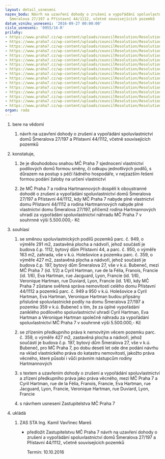 ```yaml
---
layout: detail_usneseni
nazev_bodu: Návrh na uzavření dohody o zrušení a vypořádání spoluvlastnictví domů
  Šmeralova 27/197 a Přístavní 44/1112, včetně souvisejících pozemků
datum_vzniku_usneseni: '2016-09-27 00:00:00'
cislo_usneseni: '0955/16-R'
prilohy:
- https://www.praha7.cz/wp-content/uploads/councilResolution/Resolutions/27701/export/DZ_HartmannZ16b~111236.docx
- https://www.praha7.cz/wp-content/uploads/councilResolution/Resolutions/27701/export/02_HartmannZ16~111235.pdf
- https://www.praha7.cz/wp-content/uploads/councilResolution/Resolutions/27701/export/03_HartmannZ16~111234.pdf
- https://www.praha7.cz/wp-content/uploads/councilResolution/Resolutions/27701/export/04_HartmannZ16b~111233.doc
- https://www.praha7.cz/wp-content/uploads/councilResolution/Resolutions/27701/export/05_HartmannZ16b~111232.pdf
- https://www.praha7.cz/wp-content/uploads/councilResolution/Resolutions/27701/export/06_HartmannZ16b~111230.pdf
- https://www.praha7.cz/wp-content/uploads/councilResolution/Resolutions/27701/export/07_HartmannZ16b~111229.pdf
- https://www.praha7.cz/wp-content/uploads/councilResolution/Resolutions/27701/export/08_HartmannZ16b~111228.pdf
- https://www.praha7.cz/wp-content/uploads/councilResolution/Resolutions/27701/export/09_HartmannZ16b~111227.pdf
- https://www.praha7.cz/wp-content/uploads/councilResolution/Resolutions/27701/export/10_HartmannZ16b~111226.pdf
- https://www.praha7.cz/wp-content/uploads/councilResolution/Resolutions/27701/export/11_HartmannZ16b~111225.pdf
- https://www.praha7.cz/wp-content/uploads/councilResolution/Resolutions/27701/export/12_HartmannZ16b~111224.pdf
- https://www.praha7.cz/wp-content/uploads/councilResolution/Resolutions/27701/export/13_HartmannZ16b~111223.pdf
- https://www.praha7.cz/wp-content/uploads/councilResolution/Resolutions/27701/export/14_HartmannZ16b~111222.pdf
- https://www.praha7.cz/wp-content/uploads/councilResolution/Resolutions/27701/export/15_HartmannZ16b~111221.pdf
- https://www.praha7.cz/wp-content/uploads/councilResolution/Resolutions/27701/export/export~297753.pdf
organ: rada
---
```

<ol id="urzList" class="urzList_view"><li id="" class="urzClass1"><span name="1">bere na vědomí</span><ol class="urzOlClass"><li style="text-align: left;" id="" class="urzClass2"><span><p>návrh na uzavření dohody o zrušení a vypořádání spoluvlastnictví domů Šmeralova 27/197 a Přístavní 44/1112, včetně souvisejících pozemků</p></span></li></ol></li><li id="" class="urzClass1"><span name="50">konstatuje,</span><ol class="urzOlClass"><li style="text-align: left;" id="" class="urzClass2"><span><p>že je dlouhodobou snahou MČ Praha 7 sjednocení vlastnictví podílových domů formou směny, či odkupu jednotlivých podílů, s důrazem na postup s péčí řádného hospodáře, v nejzazším řešení formou podání žaloby na určení vlastnictví</p></span></li><li style="text-align: left;" id="" class="urzClass2"><span><p>že MČ Praha 7 a rodina Hartmannových dospěli k oboustranné dohodě o zrušení a vypořádání spoluvlastnictví domů Šmeralova 27/197 a Přístavní 44/1112, kdy MČ Praha 7 nabyde plné vlastnictví domu Přístavní 44/1112 a rodina Hartmannových nabyde plné vlastnictví domu Šmeralova 27/197, přičemž rodina Hartmannových uhradí za vypořádání spoluvlastnictví náhradu MČ Praha 7 v souhrnné výši 5.500.000,- Kč</p></span></li></ol></li><li id="" class="urzClass1"><span name="26">souhlasí</span><ol id="" class="urzOlClass"><li style="text-align: left;" id="" class="urzClass2"><span><p>se směnou spoluvlastnických podílů pozemků parc. č. 949, o výměře 291 m2, zastavěná plocha a nádvoří, jehož součástí je budova č.p. 1112, bytový dům Přístavní 44, a parc. č. 950, o výměře 163 m2, zahrada, vše v k.ú. Holešovice a pozemku parc. č. 359, o výměře 427 m2, zastavěná plocha a nádvoří, jehož součástí je budova č.p. 197, bytový dům Šmeralova 27, vše v k.ú. Bubeneč, mezi MČ Praha 7 (id. 1/2) a Cyril Hartman, rue de la Félia, Franois, Francie (id. 1/6), Eva Hartman, rue Jacguard, Lyon, Francie (id. 1/6), Veronique Hartman, rue Duviard, Lyon, Francie (id. 1/6), kdy MČ Praha 7 zůstane svěřená správa nemovitostí celého domu Přístavní 44/1112 a pozemků parc. č. 949 a 950 v k.ú. Holešovice a Cyril Hartman, Eva Hartman, Veronique Hartman budou připsány příslušné spoluvlastnické podíly na domu Šmeralova 27/197 a pozemku 359 v k.ú. Bubeneč s tím, že za úplné vypořádání zaniklého podílového spoluvlastnictví uhradí Cyril Hartman, Eva Hartman a Véronique Hartman společně náhradu za vypořádání spoluvlastnictví MČ Praha 7 v souhrnné výši 5.500.000,- Kč</p></span></li><li style="text-align: left;" id="" class="urzClass2"><span><p>se zřízením předkupního práva k nemovitým věcem pozemku parc. č. 359, o výměře 427 m2, zastavěná plocha a nádvoří, jehož součástí je budova č.p. 197, bytový dům Šmeralova 27, vše v k.ú. Bubeneč, pro MČ Praha 7, po dobu deseti let ode dne podání návrhu na vklad vlastnického práva do katastru nemovitostí, jakožto práva věcného, které působí i vůči právním nástupcům rodiny Hartmannových</p></span></li><li style="text-align: left;" id="" class="urzClass2"><span><p>s textem a uzavřením dohody o zrušení a vypořádání spoluvlastnictví a zřízení předkupního práva jako práva věcného, mezi MČ Praha 7 a Cyril Hartman, rue de la Félia, Franois, Francie, Eva Hartman, rue Jacguard, Lyon, Francie, Veronique Hartman, rue Duviard, Lyon, Francie</p></span></li><li style="text-align: left;" id="" class="urzClass2"><span><p>s návrhem usnesení Zastupitelstva MČ Praha 7<br></p></span></li></ol></li><li class="urzClass1" id="urzUkoly"><span name="1">ukládá</span><ol class="urzOlClass"><li class="urzClass2"><span><p>ZAS STA Ing. Kamil Vavřinec Mareš</p></span><ul class="urzUlClass"><li class="urzClass3"><span><p>předložit Zastupitelstvu MČ Praha 7 návrh na uzavření dohody o zrušení a vypořádání spoluvlastnictví domů Šmeralova 27/197 a Přístavní 44/1112, včetně souvisejících pozemků</p></span><span class="urzUkolTermin">  Termín:&nbsp;10.10.2016</span></li></ul></li></ol></li></ol>